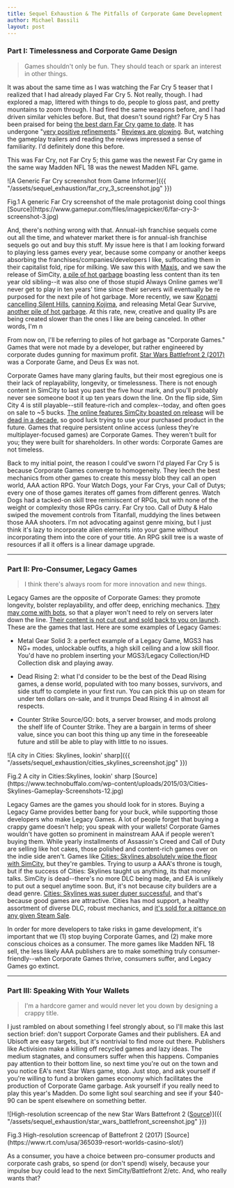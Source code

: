 ```yaml
---
title: Sequel Exhaustion & The Pitfalls of Corporate Game Development
author: Michael Bassili
layout: post
---
```


### Part I: Timelessness and Corporate Game Design

> Games shouldn't only be fun. They should teach or spark an interest in other things.

It was about the same time as I was watching the Far Cry 5 teaser that I realized that I had already played Far Cry 5. Not really, though. I had explored a map, littered with things to do, people to gloss past, and pretty mountains to zoom through. I had fired the same weapons before, and I had driven similar vehicles before. But, that doesn't sound right? Far Cry 5 has been praised for being [the best darn Far Cry game to date](http://www.metacritic.com/game/playstation-4/far-cry-5). It has undergone "[very positive refinements](https://www.gamespot.com/reviews/far-cry-5-review-rocky-mountain-high/1900-6416885/)." [Reviews are glowing](http://www.metacritic.com/game/playstation-4/far-cry-5). But, watching the gameplay trailers and reading the reviews impressed a sense of familiarity. I'd definitely done this before.

This was Far Cry, not Far Cry 5; this game was the newest Far Cry game in the same way Madden NFL 18 was the newest Madden NFL game.

![A Generic Far Cry screenshot from Game Informer]({{ "/assets/sequel_exhaustion/far_cry_3_screenshot.jpg" }})

<figcaption>Fig.1 A generic Far Cry screenshot of the male protagonist doing cool things [Source](https://www.gamepur.com/files/imagepicker/6/far-cry-3-screenshot-3.jpg)</figcaption>

And, there's nothing wrong with that. Annual-ish franchise sequels come out all the time, and whatever market there is for annual-ish franchise sequels go out and buy this stuff. My issue here is that I am looking forward to playing less games every year, because some company or another keeps absorbing the franchises/companies/developers I like, suffocating them in their capitalist fold, ripe for milking. We saw this with [Maxis](https://www.nytimes.com/1997/06/05/business/electronic-arts-will-buy-maxis-in-swap.html), and we saw the release of SimCity, [a pile of hot garbage](http://www.metacritic.com/game/pc/simcity) boasting less content than its ten year old sibling--it was also one of those stupid Always Online games we'll never get to play in ten years' time since their servers will eventually be re purposed for the next pile of hot garbage. More recently, we saw [Konami cancelling Silent Hills](https://www.polygon.com/2015/4/27/8503201/silent-hills-canceled-konami-confirms), [canning Kojima](https://www.polygon.com/2015/12/16/10220356/hideo-kojima-konami-explainer-metal-gear-solid-silent-hills), and releasing Metal Gear Survive, [another pile of hot garbage](http://www.metacritic.com/game/playstation-4/metal-gear-survive). At this rate, new, creative and quality IPs are being created slower than the ones I like are being canceled. In other words, I'm n

From now on, I'll be referring to piles of hot garbage as "Corporate Games." Games that were not made by a developer, but rather engineered by corporate dudes gunning for maximum profit. [Star Wars Battlefront 2 (2017)](https://www.youtube.com/watch?v=iP7KFvBXHHs) was a Corporate Game, and Deus Ex was not.

Corporate Games have many glaring faults, but their most egregious one is their lack of replayability, longevity, or timelessness. There is not enough content in SimCity to last you past the five hour mark, and you'll probably never see someone boot it up ten years down the line. On the flip side, Sim City 4 is still playable--still feature-rich and complex--today, and often goes on sale to ~5 bucks. [The online features SimCity boasted on release](https://kotaku.com/5915377/like-diablo-iii-sim-city-will-require-an-online-connection) will be [dead in a decade](https://en.wikipedia.org/wiki/Darkspore#March_2016_server_closure), so good luck trying to use your purchased product in the future. Games that require persistent online access (unless they're multiplayer-focused games) are Corporate Games. They weren't built for you; they were built for shareholders. In other words: Corporate Games are not timeless.

Back to my initial point, the reason I could've sworn I'd played Far Cry 5 is because Corporate Games converge to homogeneity. They leech the best mechanics from other games to create this messy blob they call an open world, AAA action RPG. Your Watch Dogs, your Far Crys, your Call of Dutys; every one of those games iterates off games from different genres. Watch Dogs had a tacked-on skill tree reminiscent of RPGs, but with none of the weight or complexity those RPGs carry. Far Cry too. Call of Duty & Halo swiped the movement controls from Titanfall, muddying the lines between those AAA shooters. I'm not advocating against genre mixing, but I just think it's lazy to incorporate alien elements into your game without incorporating them into the core of your title. An RPG skill tree is a waste of resources if all it offers is a linear damage upgrade.

---

### Part II: Pro-Consumer, Legacy Games

> I think there's always room for more innovation and new things.

Legacy Games are the opposite of Corporate Games: they promote longevity, bolster replayability, and offer deep, enriching mechanics. [They may come with bots](https://support.steampowered.com/kb_article.php?ref=9073-WOHK-7760), so that a player won't need to rely on servers later down the line. [Their content is not cut out and sold back to you on launch](https://kotaku.com/5887626/mass-effect-3-dlc-triggers-fan-outrage-bioware-response). These are the games that last. Here are some examples of Legacy Games:

* Metal Gear Solid 3: a perfect example of a Legacy Game, MGS3 has NG+ modes, unlockable outfits, a high skill ceiling and a low skill floor. You'd have no problem inserting your MGS3/Legacy Collection/HD Collection disk and playing away.

* Dead Rising 2: what I'd consider to be the best of the Dead Rising games, a dense world, populated with too many bosses, survivors, and side stuff to complete in your first run. You can pick this up on steam for under ten dollars on-sale, and it trumps Dead Rising 4 in almost all respects.

* Counter Strike Source/GO: bots, a server browser, and mods prolong the shelf life of Counter Strike. They are a bargain in terms of sheer value, since you can boot this thing up any time in the foreseeable future and still be able to play with little to no issues.

![A city in Cities: Skylines, lookin' sharp]({{ "/assets/sequel_exhaustion/cities_skylines_screenshot.jpg" }})

<figcaption>Fig.2 A city in Cities:Skylines, lookin' sharp [Source](https://www.technobuffalo.com/wp-content/uploads/2015/03/Cities-Skylines-Gameplay-Screenshots-12.jpg)</figcaption>

Legacy Games are the games you should look for in stores. Buying a Legacy Game provides better bang for your buck, while supporting those developers who make Legacy Games. A lot of people forget that buying a crappy game doesn't help; you speak with your wallets! Corporate Games wouldn't have gotten so prominent in mainstream AAA if people weren't buying them. While yearly installments of Assassin's Creed and Call of Duty are selling like hot cakes, those polished and content-rich games over on the indie side aren't. Games like [Cities: Skylines absolutely wipe the floor with SimCity](https://kotaku.com/a-malaysian-city-recreated-in-cities-skylines-1823861545), but they're gambles. Trying to usurp a AAA's throne is tough, but if the success of Cities: Skylines taught us anything, its that money talks. SimCity is dead--there's no more DLC being made, and EA is unlikely to put out a sequel anytime soon. But, it's not because city builders are a dead genre. [Cities: Skylines was super duper successful](https://www.pcgamesn.com/paradox-profits-cities-skylines-sales), and that's because good games are attractive. Cities has mod support, a healthy assortment of diverse DLC, robust mechanics, and [it's sold for a pittance on any given Steam Sale](https://www.pcgamer.com/cities-skylines-is-75-percent-off-for-a-limited-time/).

 In order for more developers to take risks in game development, it's important that we (1) stop buying Corporate Games, and (2) make more conscious choices as a consumer. The more games like Madden NFL 18 sell, the less likely AAA publishers are to make something truly consumer-friendly--when Corporate Games thrive, consumers suffer, and Legacy Games go extinct.

 ---

### Part III: Speaking With Your Wallets

> I'm a hardcore gamer and would never let you down by designing a crappy title.

I just rambled on about something I feel strongly about, so I'll make this last section brief: don't support Corporate Games and their publishers. EA and Ubisoft are easy targets, but it's nontrivial to find more out there. Publishers like Activision make a killing off recycled games and lazy ideas. The medium stagnates, and consumers suffer when this happens. Companies pay attention to their bottom line, so next time you're out on the town and you notice EA's next Star Wars game, stop. Just stop, and ask yourself if you're willing to fund a broken games economy which facilitates the production of Corporate Game garbage. Ask yourself if you really need to play this year's Madden. Do some light soul searching and see if your $40-90 can be spent elsewhere on something better.

![High-resolution screencap of the new Star Wars Battefront 2 ([Source](https://cdni.rt.com/files/2016.11/article/58194adcc46188f21e8b456f.jpg))]({{ "/assets/sequel_exhaustion/star_wars_battlefront_screenshot.jpg" }})

<figcaption>Fig.3 High-resolution screencap of Battefront 2 (2017) [Source](https://www.rt.com/usa/365039-resort-worlds-casino-slot/)</figcaption>

As a consumer, you have a choice between pro-consumer products and corporate cash grabs, so spend (or don't spend) wisely, because your impulse buy could lead to the next SimCity/Battlefront 2/etc. And, who really wants that?
